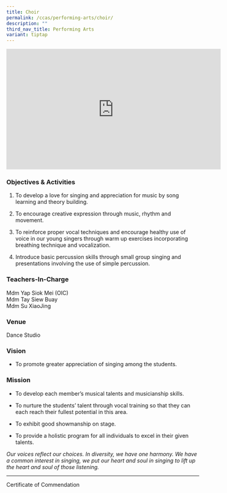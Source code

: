 ```yaml
---
title: Choir
permalink: /ccas/performing-arts/choir/
description: ""
third_nav_title: Performing Arts
variant: tiptap
---
```

<div class="iframe-wrapper">
<iframe height="315" width="560" allowfullscreen="true" frameborder="0" src="https://www.youtube.com/embed/Etr2Qa-71sA?si=8QG5ZSMFgBJfyT9Q"></iframe>
</div>
<h3>Objectives &amp; Activities</h3>
<ol data-tight="true" class="tight">
<li>
<p>To develop a love for singing and appreciation for music by song learning
and theory building.</p>
</li>
<li>
<p>To encourage creative expression through music, rhythm and movement.</p>
</li>
<li>
<p>To reinforce proper vocal techniques and encourage healthy use of voice
in our young singers through warm up exercises incorporating breathing
technique and vocalization.</p>
</li>
<li>
<p>Introduce basic percussion skills through small group singing and presentations
involving the use of simple percussion.</p>
</li>
</ol>
<h3>Teachers-In-Charge</h3>
<p>Mdm Yap Siok Mei (OIC)
<br>Mdm Tay Siew Buay
<br>Mdm Su XiaoJing</p>
<h3>Venue</h3>
<p>Dance Studio</p>
<h3>Vision</h3>
<ul data-tight="true" class="tight">
<li>
<p>To promote greater appreciation of singing among the students.</p>
</li>
</ul>
<h3>Mission</h3>
<ul data-tight="true" class="tight">
<li>
<p>To develop each member’s musical talents and musicianship skills.</p>
</li>
<li>
<p>To nurture the students’ talent through vocal training so that they can
each reach their fullest potential in this area.</p>
</li>
<li>
<p>To exhibit good showmanship on stage.</p>
</li>
<li>
<p>To provide a holistic program for all individuals to excel in their given
talents.</p>
</li>
</ul>
<p><em>Our voices reflect our choices. In diversity, we have one harmony. We have a common interest in singing, we put our heart and soul in singing to lift up the heart and soul of those listening.</em>
</p>
<hr>
<p>Certificate of Commendation</p>